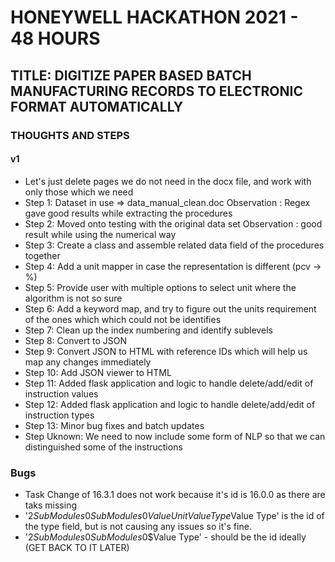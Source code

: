 # HONEYWELL HACKATHON 2021 - 48 HOURS
## TITLE: DIGITIZE PAPER BASED BATCH MANUFACTURING RECORDS TO ELECTRONIC FORMAT AUTOMATICALLY


### THOUGHTS AND STEPS


#### v1
 - Let's just delete pages we do not need in the docx file, and work with only those which we need
 - Step 1: Dataset in use => data_manual_clean.doc  Observation : Regex gave good results while extracting the procedures
 - Step 2: Moved onto testing with the original data set Observation : good result while using the numerical way
 - Step 3: Create a class and assemble related data field of the procedures together
 - Step 4: Add a unit mapper in case the representation is different (pcv -> %)
 - Step 5: Provide user with multiple options to select unit where the algorithm is not so sure
 - Step 6: Add a keyword map, and try to figure out the units requirement of the ones which which could not be identifies
 - Step 7: Clean up the index numbering and identify sublevels
 - Step 8: Convert to JSON
 - Step 9: Convert JSON to HTML with reference IDs which will help us map any changes immediately
 - Step 10: Add JSON viewer to HTML
 - Step 11: Added flask application and logic to handle delete/add/edit of instruction values
 - Step 12: Added flask application and logic to handle delete/add/edit of instruction  types
 - Step 13: Minor bug fixes and batch updates
 - Step Uknown: We need to now include some form of NLP so that we can distinguished some of the instructions



### Bugs
- Task Change of 16.3.1 does not work because it's id is 16.0.0 as there are taks missing
- '2$SubModules$0$SubModules$0$Value UnitValue Type$Value Type' is the id of the type field, but is not causing any issues so it's fine.
- '2$SubModules$0$SubModules$0$Value Type' - should be the id ideally (GET BACK TO IT LATER)
